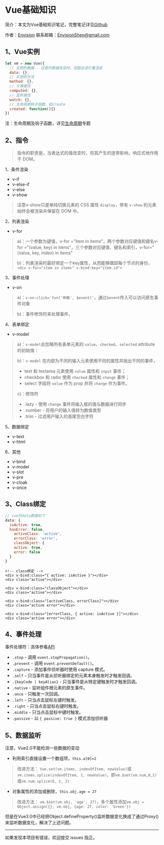 # Vue基础知识

简介：本文为Vue基础知识笔记，完整笔记详见[Github](https://github.com/MrEnvision/Front-end_learning_notes)

作者：[Envision](https://github.com/MrEnvision)         联系邮箱：[EnvisionShen@gmail.com](mailto:EnvisionShen@gmail.com)



## 1、Vue实例

```javascript
let vm = new Vue({
  // 实例的数据 - 这里的数据改变时，视图会进行重渲染
  data: {},
  // 实例的方法
  method: {},
  // 计算属性
  computed: {},
  // 监听属性
  watch: {},
  // 生命周期钩子函数，如create
  created: function(){}
})
```

注：生命周期及钩子函数，详见[生命周期](2.1_生命周期.md)专题



## 2、指令

> 指令的职责是，当表达式的值改变时，将其产生的连带影响，响应式地作用于 DOM。

1、条件渲染

- v-if
- v-else-if
- v-else
- v-show

> 注意v-show只是单纯切换元素的 CSS 属性 `display`，带有 `v-show` 的元素始终会被渲染并保留在 DOM 中。

2、列表渲染

- v-for

> a)：一个参数为键值，v-for ="item in items"，两个参数对应键值和键名v-for ="(value, key) in items"，三个参数对应键值、键名和索引，v-for="(value, key, index) in items"
>
> b)：列表渲染时最好绑定一个key属性，从而能够跟踪每个节点的身份，`<div v-for="item in items" v-bind:key="item.id">`

3、事件处理

- v-on

> a)：`v-on:click='fun('参数', $event)'`，通过`$event`传入可以访问原生事件对象
>
> b)：事件修饰符来处理事件，

4、表单绑定

- v-model

> a)：`v-model`会忽略所有表单元素的 `value`、`checked`、`selected` attribute 的初始值：
>
> b)：`v-model` 在内部为不同的输入元素使用不同的属性并抛出不同的事件，
>
> - text 和 textarea 元素使用 `value` 属性和 `input` 事件；
> - checkbox 和 radio 使用 `checked` 属性和 `change` 事件；
> - select 字段将 `value` 作为 prop 并将 `change` 作为事件。
>
> c)：修饰符
>
> - .lazy - 使用 `change` 事件将输入框的值与数据进行同步
> - .number - 将用户的输入值转为数值类型
> - .trim - 过滤用户输入的首尾空白字符

5、数据绑定

- v-text
- v-html

6、其他

- v-bind
- v-model
- v-slot
- v-pre
- v-cloak
- v-once



## 3、Class绑定

```javascript
// vue的data数据如下
data: {
  isActive: true,
  hasError: false,
	activeClass: 'active',
	errorClass: 'error',
 	classObject: {
    active: true,
    error: false
  }
}
```

```vue
<!-- class绑定 -->
<div v-bind:class="{ active: isActive }"></div>
<div class="active"></div>

<div v-bind:class="classObject"></div>
<div class="active"></div>

<div v-bind:class="[activeClass, errorClass]"></div>
<div class="active error"></div>

<div v-bind:class="[errorClass, { active: isActive }]"></div>
<div class="active error"></div>
```



## 4、事件处理

事件处理符：具体参看[API](https://cn.vuejs.org/v2/api/#v-on)

- `.stop` - 调用 `event.stopPropagation()`。
- `.prevent` - 调用 `event.preventDefault()`。
- `.capture` - 添加事件侦听器时使用 capture 模式。
- `.self` - 只当事件是从侦听器绑定的元素本身触发时才触发回调。
- `.{keyCode | keyAlias}` - 只当事件是从特定键触发时才触发回调。
- `.native` - 监听组件根元素的原生事件。
- `.once` - 只触发一次回调。
- `.left` - 只当点击鼠标左键时触发。
- `.right` - 只当点击鼠标右键时触发。
- `.middle` - 只当点击鼠标中键时触发。
- `.passive` - 以 `{ passive: true }` 模式添加侦听器



## 5、数据监听

注意，Vue2.0不能检测一些数据的变动

- 利用索引直接设置一个数组项，`this.a[0]=2`

> 改进方法： `Vue.set(vm.items, indexOfItem, newValue)`或`vm.items.splice(indexOfItem, 1, newValue)`，即`vm.$set(vm.num,0,2)`或`vm.num.splice(0, 1, 2)`

- 对象属性的添加或删除，`this.obj.age = 27`

>改进方法： `vm.$set(vm.obj, 'age', 27)`，多个属性添加`vm.obj = Object.assign({}, vm.obj, {age: 27, color: 'Green'})`

但是在Vue3.0中已经把Object.defineProperty()监听数据变化换成了通过Proxy()来监听数据变化，解决了上述问题。



------

如果发现本项目有错误，欢迎提交 issues 指正。

